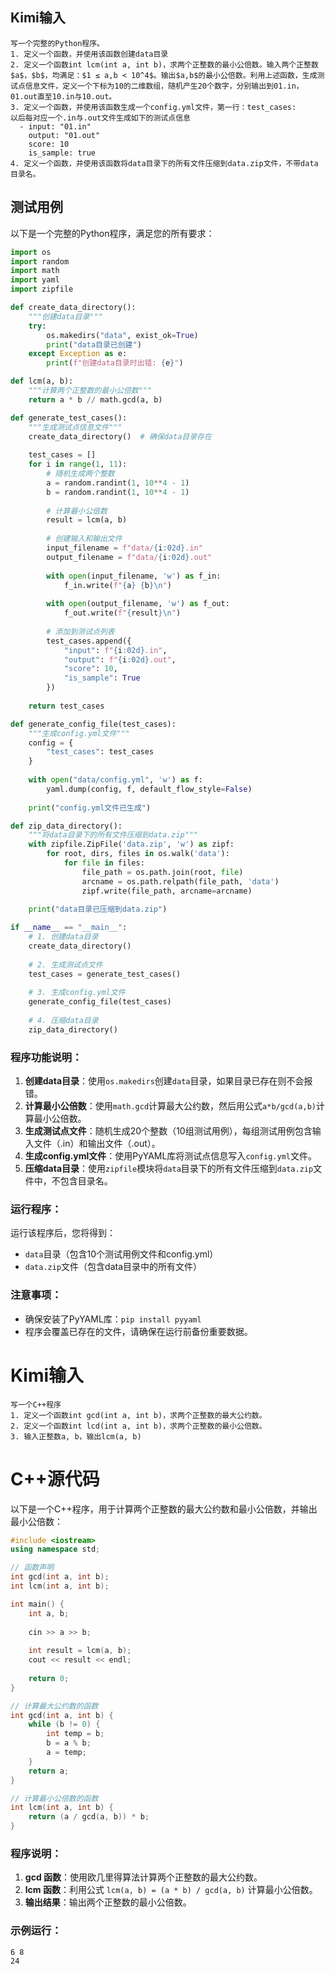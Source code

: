 ## Kimi输入

```
写一个完整的Python程序。
1. 定义一个函数，并使用该函数创建data目录
2. 定义一个函数int lcm(int a, int b)，求两个正整数的最小公倍数。输入两个正整数$a$，$b$，均满足：$1 ≤ a,b < 10^4$。输出$a,b$的最小公倍数。利用上述函数，生成测试点信息文件，定义一个下标为10的二维数组，随机产生20个数字，分别输出到01.in，01.out直至10.in与10.out。
3. 定义一个函数，并使用该函数生成一个config.yml文件，第一行：test_cases:
以后每对应一个.in与.out文件生成如下的测试点信息
  - input: "01.in"
    output: "01.out"
    score: 10
    is_sample: true
4. 定义一个函数，并使用该函数将data目录下的所有文件压缩到data.zip文件，不带data目录名。
```

## 测试用例
以下是一个完整的Python程序，满足您的所有要求：

```python
import os
import random
import math
import yaml
import zipfile

def create_data_directory():
    """创建data目录"""
    try:
        os.makedirs("data", exist_ok=True)
        print("data目录已创建")
    except Exception as e:
        print(f"创建data目录时出错: {e}")

def lcm(a, b):
    """计算两个正整数的最小公倍数"""
    return a * b // math.gcd(a, b)

def generate_test_cases():
    """生成测试点信息文件"""
    create_data_directory()  # 确保data目录存在
    
    test_cases = []
    for i in range(1, 11):
        # 随机生成两个整数
        a = random.randint(1, 10**4 - 1)
        b = random.randint(1, 10**4 - 1)
        
        # 计算最小公倍数
        result = lcm(a, b)
        
        # 创建输入和输出文件
        input_filename = f"data/{i:02d}.in"
        output_filename = f"data/{i:02d}.out"
        
        with open(input_filename, 'w') as f_in:
            f_in.write(f"{a} {b}\n")
        
        with open(output_filename, 'w') as f_out:
            f_out.write(f"{result}\n")
        
        # 添加到测试点列表
        test_cases.append({
            "input": f"{i:02d}.in",
            "output": f"{i:02d}.out",
            "score": 10,
            "is_sample": True
        })
    
    return test_cases

def generate_config_file(test_cases):
    """生成config.yml文件"""
    config = {
        "test_cases": test_cases
    }
    
    with open("data/config.yml", 'w') as f:
        yaml.dump(config, f, default_flow_style=False)
    
    print("config.yml文件已生成")

def zip_data_directory():
    """将data目录下的所有文件压缩到data.zip"""
    with zipfile.ZipFile('data.zip', 'w') as zipf:
        for root, dirs, files in os.walk('data'):
            for file in files:
                file_path = os.path.join(root, file)
                arcname = os.path.relpath(file_path, 'data')
                zipf.write(file_path, arcname=arcname)
    
    print("data目录已压缩到data.zip")

if __name__ == "__main__":
    # 1. 创建data目录
    create_data_directory()
    
    # 2. 生成测试点文件
    test_cases = generate_test_cases()
    
    # 3. 生成config.yml文件
    generate_config_file(test_cases)
    
    # 4. 压缩data目录
    zip_data_directory()
```

### 程序功能说明：
1. **创建data目录**：使用`os.makedirs`创建`data`目录，如果目录已存在则不会报错。
2. **计算最小公倍数**：使用`math.gcd`计算最大公约数，然后用公式`a*b/gcd(a,b)`计算最小公倍数。
3. **生成测试点文件**：随机生成20个整数（10组测试用例），每组测试用例包含输入文件（.in）和输出文件（.out）。
4. **生成config.yml文件**：使用PyYAML库将测试点信息写入`config.yml`文件。
5. **压缩data目录**：使用`zipfile`模块将`data`目录下的所有文件压缩到`data.zip`文件中，不包含目录名。

### 运行程序：
运行该程序后，您将得到：
- `data`目录（包含10个测试用例文件和config.yml）
- `data.zip`文件（包含data目录中的所有文件）

### 注意事项：
- 确保安装了PyYAML库：`pip install pyyaml`
- 程序会覆盖已存在的文件，请确保在运行前备份重要数据。

# Kimi输入

```
写一个C++程序
1. 定义一个函数int gcd(int a, int b)，求两个正整数的最大公约数。
2. 定义一个函数int lcd(int a, int b)，求两个正整数的最小公倍数。
3. 输入正整数a, b，输出lcm(a, b)
```

# C++源代码

以下是一个C++程序，用于计算两个正整数的最大公约数和最小公倍数，并输出最小公倍数：

```cpp
#include <iostream>
using namespace std;

// 函数声明
int gcd(int a, int b);
int lcm(int a, int b);

int main() {
    int a, b;
    
    cin >> a >> b;
    
    int result = lcm(a, b);
    cout << result << endl;
    
    return 0;
}

// 计算最大公约数的函数
int gcd(int a, int b) {
    while (b != 0) {
        int temp = b;
        b = a % b;
        a = temp;
    }
    return a;
}

// 计算最小公倍数的函数
int lcm(int a, int b) {
    return (a / gcd(a, b)) * b;
}
```

### 程序说明：
1. **gcd 函数**：使用欧几里得算法计算两个正整数的最大公约数。
2. **lcm 函数**：利用公式 `lcm(a, b) = (a * b) / gcd(a, b)` 计算最小公倍数。
4. **输出结果**：输出两个正整数的最小公倍数。

### 示例运行：
```
6 8
24
```
